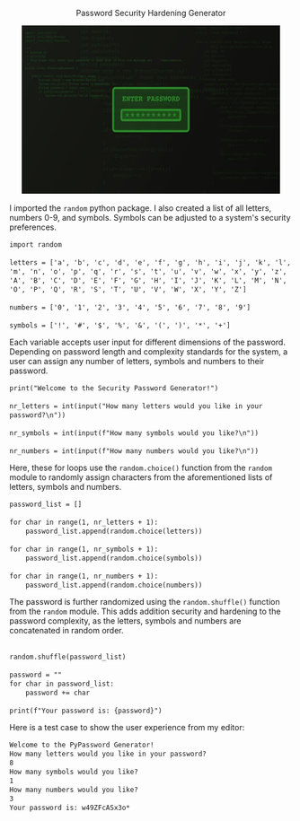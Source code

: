 <p align="center"> Password Security Hardening Generator </p>
    
<p align="center">
  <img src="https://github.com/philoooo/Security-Password-Generator/blob/main/gettyimages-1281515873-640x640.jpg" width="460" height="300" />
</p>


I imported the `random` python package. I also created a list of all letters, numbers 0-9, and symbols. Symbols can be adjusted to a system's security preferences. 
```
import random

letters = ['a', 'b', 'c', 'd', 'e', 'f', 'g', 'h', 'i', 'j', 'k', 'l', 'm', 'n', 'o', 'p', 'q', 'r', 's', 't', 'u', 'v', 'w', 'x', 'y', 'z', 'A', 'B', 'C', 'D', 'E', 'F', 'G', 'H', 'I', 'J', 'K', 'L', 'M', 'N', 'O', 'P', 'Q', 'R', 'S', 'T', 'U', 'V', 'W', 'X', 'Y', 'Z']

numbers = ['0', '1', '2', '3', '4', '5', '6', '7', '8', '9']

symbols = ['!', '#', '$', '%', '&', '(', ')', '*', '+']
```
Each variable accepts user input for different dimensions of the password. Depending on password length and complexity standards for the system, a user can assign any number of letters, symbols and numbers to their password.

```
print("Welcome to the Security Password Generator!")

nr_letters = int(input("How many letters would you like in your password?\n"))

nr_symbols = int(input(f"How many symbols would you like?\n"))

nr_numbers = int(input(f"How many numbers would you like?\n"))
```

Here, these for loops use the `random.choice()` function from the `random` module to randomly assign characters from the aforementioned lists of letters, symbols and numbers.

```
password_list = []

for char in range(1, nr_letters + 1):
    password_list.append(random.choice(letters))

for char in range(1, nr_symbols + 1):
    password_list.append(random.choice(symbols))

for char in range(1, nr_numbers + 1):
    password_list.append(random.choice(numbers))
```

The password is further randomized using the `random.shuffle()` function from the `random` module. This adds addition security and hardening to the password complexity, as the letters, symbols and numbers are concatenated in random order.
```

random.shuffle(password_list)

password = ""
for char in password_list:
    password += char

print(f"Your password is: {password}")
```

Here is a test case to show the user experience from my editor:

```
Welcome to the PyPassword Generator!
How many letters would you like in your password?
8
How many symbols would you like?
1
How many numbers would you like?
3
Your password is: w49ZFcASx3o*
```
